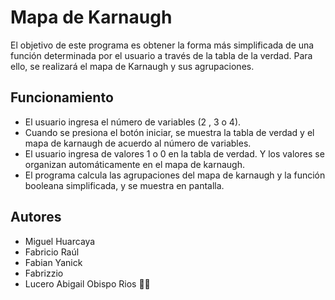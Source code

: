 # Mapa de Karnaugh

El objetivo de este programa es obtener la forma más simplificada de una función determinada por el usuario a través de la tabla de la verdad. Para ello, se realizará  el mapa de Karnaugh y sus agrupaciones.

## Funcionamiento
- El usuario ingresa el número de variables (2 , 3 o 4).
- Cuando se presiona el botón iniciar, se muestra la tabla de verdad y el mapa de karnaugh de acuerdo al número de variables.
- El usuario ingresa de valores 1 o 0 en la tabla de verdad. Y los valores se organizan automáticamente en el mapa de karnaugh.
- El programa calcula las agrupaciones del mapa de karnaugh y la función booleana simplificada, y se muestra en pantalla.

## Autores
- Miguel Huarcaya 
- Fabricio Raúl  
- Fabian Yanick  
- Fabrizzio
- Lucero Abigail Obispo Rios 🙋🏻
